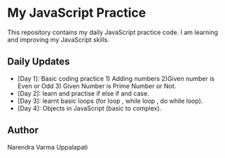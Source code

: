 # My JavaScript Practice

This repository contains my daily JavaScript practice code. I am learning and improving my JavaScript skills.

## Daily Updates

- [Day 1]: Basic coding practice 1) Adding numbers 2)Given number is Even or Odd 3) Given Number is Prime Number or Not.
- [Day 2]: learn and practise if else if and case.
- [Day 3]: learnt basic loops (for loop , while loop , do while loop).
- [Day 4]: Objects in JavaScript (basic to complex).

## Author
Narendra Varma Uppalapati
